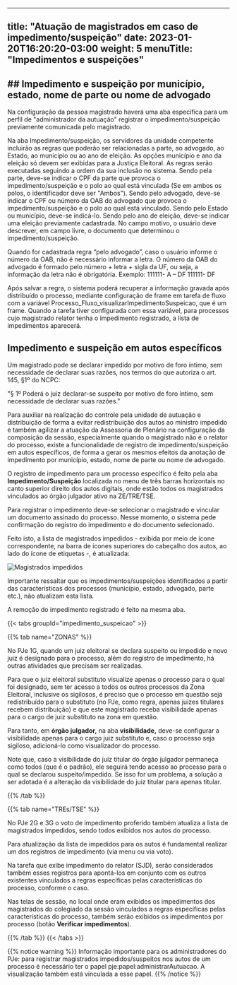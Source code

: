 
---
title: "Atuação de magistrados em caso de impedimento/suspeição"
date: 2023-01-20T16:20:20-03:00
weight: 5
menuTitle: "Impedimentos e suspeições"
---
## ## Impedimento e suspeição por município, estado, nome de parte ou nome de advogado

Na configuração da pessoa magistrado haverá uma aba específica para um perfil de "administrador da autuação" registrar o impedimento/suspeição previamente comunicada pelo magistrado.

Na aba Impedimento/suspeição, os servidores da unidade competente incluirão as regras que poderão ser relacionadas a parte, ao advogado, ao Estado, ao município ou ao ano de eleição. As opções município e ano da eleição só devem ser exibidas para a Justiça Eleitoral. As regras serão executadas seguindo a ordem da sua inclusão no sistema. Sendo pela parte, deve-se indicar o CPF da parte que provoca o impedimento/suspeição e o polo ao qual está vinculada (Se em ambos os polos, o identificador deve ser "Ambos"). Sendo pelo advogado, deve-se indicar o CPF ou número da OAB do advogado que provoca o impedimento/suspeição e o polo ao qual está vinculado. Sendo pelo Estado ou município, deve-se indicá-lo. Sendo pelo ano de eleição, deve-se indicar uma eleição previamente cadastrada. No campo motivo, o usuário deve descrever, em campo livre, o documento que determinou o impedimento/suspeição.

Quando for cadastrada regra “pelo advogado”, caso o usuário informe o número da OAB, não é necessário informar a letra. O número da OAB do advogado é formado pelo número + letra + sigla da UF, ou seja, a informação da letra não é obrigatória.
Exemplo: 111111- A – DF
111111- DF

Após salvar a regra, o sistema poderá recuperar a informação gravada após distribuído o processo, mediante configuração de frame em tarefa de fluxo com a variável Processo_Fluxo_visualizarImpedimentoSuspeicao, que é um frame. Quando a tarefa tiver configurada com essa variável, para processos cujo magistrado relator tenha o impedimento registrado, a lista de impedimentos aparecerá.

## Impedimento e suspeição em autos específicos

Um magistrado pode se declarar impedido por motivo de foro íntimo, sem necessidade de declarar suas razões, nos termos do que autoriza o art. 145, §1º do NCPC:

 "§ 1º Poderá o juiz declarar-se suspeito por motivo de foro íntimo, sem necessidade de declarar suas razões."

Para auxiliar na realização do controle pela unidade de autuação e distribuição de forma a evitar redistribuição dos autos ao ministro impedido e também agilizar a atuação da Assessoria de Plenário na configuração da composição da sessão, especialmente quando o magistrado não é o relator do processo, existe a funcionalidade de registro de impedimento/suspeição em autos específicos, de forma a gerar os mesmos efeitos da anotação de impedimento por município, estado, nome de parte ou nome de advogado.

O registro de impedimento para um processo específico é feito pela aba **Impedimento/Suspeição** localizada no menu de três barras horizontais no canto superior direito dos autos digitais, onde estão todos os magistrados vinculados ao órgão julgador ativo na ZE/TRE/TSE.

Para registrar o impedimento deve-se selecionar o magistrado e vincular um documento assinado do processo. Nesse momento, o sistema pede confirmação do registro do impedimento e do documento selecionado.

Feito isto, a lista de magistrados impedidos - exibida por meio de ícone correspondente, na barra de ícones superiores do cabeçalho dos autos, ao lado do ícone de etiquetas -, é atualizada:

![Magistrados impedidos](/imagens/impedimento_1.jpg)

Importante ressaltar que os impedimentos/suspeições identificados a partir das características dos processos (município, estado, advogado, parte etc.), não atualizam esta lista.

A remoção do impedimento registrado é feito na mesma aba.

{{< tabs groupId="impedimento_suspeicao" >}}

{{% tab name="ZONAS" %}}

No PJe 1G, quando um juiz eleitoral se declara suspeito ou impedido e novo juiz é designado para o processo, além do registro de impedimento, há outras atividades que precisam ser realizadas.

Para que o juiz eleitoral substituto visualize apenas o processo para o qual foi designado, sem ter acesso a todos os outros processos da Zona Eleitoral, inclusive os sigilosos, é preciso que o processo em questão seja redistribuído para o substituto (no PJe, como regra, apenas juízes titulares recebem distribuição) e que este magistrado receba visibilidade apenas para o cargo de juiz substituto na zona em questão.

Para tanto, em **órgão julgador,** na aba **visibilidade,** deve-se configurar a visibilidade apenas para o cargo juiz substituto e, caso o processo seja sigiloso, adicioná-lo como visualizador do processo.

Note que, caso a visibilidade do juiz titular do órgão julgador permaneça como todos (que é o padrão), ele seguirá tendo acesso ao processo para o qual se declarou suspeito/impedido. Se isso for um problema, a solução a ser adotada é a alteração da visibilidade do juiz titular para apenas titular.

{{% /tab %}}

{{% tab name="TREs/TSE" %}}

No PJe 2G e 3G o voto de impedimento proferido também atualiza a lista de magistrados impedidos, sendo todos exibidos nos autos do processo.

Para atualização da lista de impedidos para os autos é fundamental realizar um dos registros de impedimento (via menu ou via voto).

Na tarefa que exibe impedimento do relator (SJD), serão considerados também esses registros para apontá-los em conjunto com os outros existentes vinculados a regras específicas pelas características do processo, conforme o caso. 

Nas telas de sessão, no local onde eram exibidos os impedimentos dos magistrados do colegiado da sessão vinculados a regras específicas pelas características do processo, também serão exibidos os impedimentos por processo (botão **Verificar impedimentos**).

{{% /tab %}}
{{< /tabs >}}


{{% notice warning %}}
Informação importante para os administradores do PJe: para registrar magistrados impedidos/suspeitos nos autos de um processo é necessário ter o papel pje:papel:administrarAutuacao. A visualização também está vinculada a esse papel. 
{{% /notice %}}


